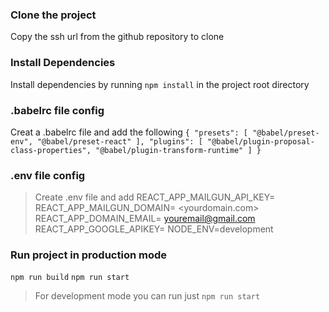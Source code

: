 ### Clone the project 
Copy the ssh url from the github repository to clone 

### Install Dependencies
Install dependencies by running 
`npm install`
in the project root directory 

### .babelrc file config
Creat a .babelrc file and add the following 
`
{
    "presets": [
        "@babel/preset-env",
        "@babel/preset-react"
    ],
    "plugins": [
          "@babel/plugin-proposal-class-properties",
          "@babel/plugin-transform-runtime"
    ]
} 
`

### .env file config
> Create .env file and add
> REACT_APP_MAILGUN_API_KEY= <your-api-key>
> REACT_APP_MAILGUN_DOMAIN= <yourdomain.com>
> REACT_APP_DOMAIN_EMAIL= <youremail@gmail.com>
> REACT_APP_GOOGLE_APIKEY=<your-google-api-key>
> NODE_ENV=development

### Run project in production mode
`npm run build`
`npm run start`

> For development mode you can run just `npm run start`

